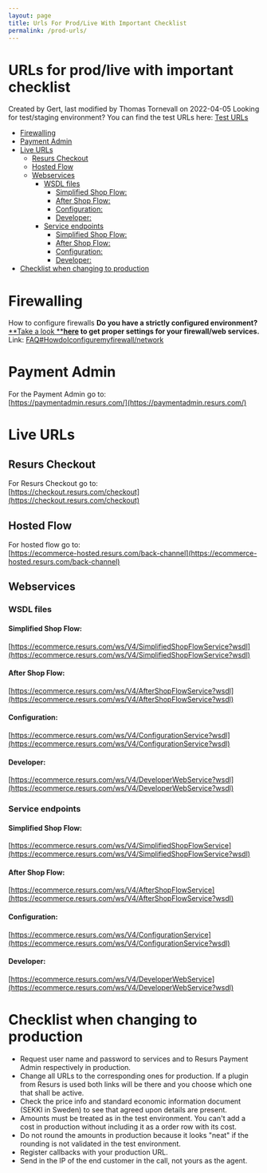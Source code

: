 ```yaml
---
layout: page
title: Urls For Prod/Live With Important Checklist
permalink: /prod-urls/
---
```


# URLs for prod/live with important checklist 
Created by Gert, last modified by Thomas Tornevall on 2022-04-05
Looking for test/staging environment?
You can find the test URLs here: [Test URLs](Test-URLs_2097164.html)
  
- [Firewalling](#URLsforprod/livewithimportantchecklist-Firewalling)
- [Payment Admin](#URLsforprod/livewithimportantchecklist-PaymentAdmin)
- [Live URLs](#URLsforprod/livewithimportantchecklist-LiveURLs)
  - [Resurs
    Checkout](#URLsforprod/livewithimportantchecklist-ResursCheckout)
  - [Hosted Flow](#URLsforprod/livewithimportantchecklist-HostedFlow)
  - [Webservices](#URLsforprod/livewithimportantchecklist-Webservices)
    - [WSDL files](#URLsforprod/livewithimportantchecklist-WSDLfiles)
      - [Simplified Shop
        Flow:](#URLsforprod/livewithimportantchecklist-SimplifiedShopFlow:)
      - [After Shop
        Flow:](#URLsforprod/livewithimportantchecklist-AfterShopFlow:)
      - [Configuration:](#URLsforprod/livewithimportantchecklist-Configuration:)
      - [Developer:](#URLsforprod/livewithimportantchecklist-Developer:)
    - [Service
      endpoints](#URLsforprod/livewithimportantchecklist-Serviceendpoints)
      - [Simplified Shop
        Flow:](#URLsforprod/livewithimportantchecklist-SimplifiedShopFlow:.1)
      - [After Shop
        Flow:](#URLsforprod/livewithimportantchecklist-AfterShopFlow:.1)
      - [Configuration:](#URLsforprod/livewithimportantchecklist-Configuration:.1)
      - [Developer:](#URLsforprod/livewithimportantchecklist-Developer:.1)
- [Checklist when changing to
  production](#URLsforprod/livewithimportantchecklist-Checklistwhenchangingtoproduction)
# Firewalling
How to configure firewalls
**Do you have a strictly configured environment?** [**Take a
look **](https://test.resurs.com/docs/display/ecom/FAQ#FAQ-HowdoIconfiguremyfirewall/network)**[here](FAQ_328016.html) to
get proper settings for your firewall/web services.**  
Link:
[FAQ#HowdoIconfiguremyfirewall/network](FAQ_328016.html#FAQ-HowdoIconfiguremyfirewall/network)
  
  
# Payment Admin
For the Payment Admin go to:   
[https://paymentadmin.resurs.com/](https://paymentadmin.resurs.com/)
# Live URLs
## Resurs Checkout
For Resurs Checkout go to:  
[https://checkout.resurs.com/checkout](https://checkout.resurs.com/checkout)
## Hosted Flow
For hosted flow go to:  
[https://ecommerce-hosted.resurs.com/back-channel](https://ecommerce-hosted.resurs.com/back-channel)
## Webservices
### WSDL files
#### Simplified Shop Flow:
[https://ecommerce.resurs.com/ws/V4/SimplifiedShopFlowService?wsdl](https://ecommerce.resurs.com/ws/V4/SimplifiedShopFlowService?wsdl)
#### After Shop Flow:
[https://ecommerce.resurs.com/ws/V4/AfterShopFlowService?wsdl](https://ecommerce.resurs.com/ws/V4/AfterShopFlowService?wsdl)
#### Configuration:
[https://ecommerce.resurs.com/ws/V4/ConfigurationService?wsdl](https://ecommerce.resurs.com/ws/V4/ConfigurationService?wsdl)
#### Developer:
[https://ecommerce.resurs.com/ws/V4/DeveloperWebService?wsdl](https://ecommerce.resurs.com/ws/V4/DeveloperWebService?wsdl)
### Service endpoints
#### Simplified Shop Flow:
[https://ecommerce.resurs.com/ws/V4/SimplifiedShopFlowService](https://ecommerce.resurs.com/ws/V4/SimplifiedShopFlowService?wsdl)
#### After Shop Flow:
[https://ecommerce.resurs.com/ws/V4/AfterShopFlowService](https://ecommerce.resurs.com/ws/V4/AfterShopFlowService?wsdl)
#### Configuration:
[https://ecommerce.resurs.com/ws/V4/ConfigurationService](https://ecommerce.resurs.com/ws/V4/ConfigurationService?wsdl)
#### Developer:
[https://ecommerce.resurs.com/ws/V4/DeveloperWebService](https://ecommerce.resurs.com/ws/V4/DeveloperWebService?wsdl)
# Checklist when changing to production
- Request user name and password to services and to Resurs Payment Admin
  respectively in production.
&nbsp;
- Change all URLs to the corresponding ones for production. If a plugin
  from Resurs is used both links will be there and you choose which one
  that shall be active.
&nbsp;
- Check the price info and standard economic information document (SEKKI
  in Sweden) to see that agreed upon details are present.
&nbsp;
- Amounts must be treated as in the test environment. You can't add a
  cost in production without including it as a order row with its cost.
&nbsp;
- Do not round the amounts in production because it looks "neat" if the
  rounding is not validated in the test environment.
&nbsp;
- Register callbacks with your production URL.
&nbsp;
- Send in the IP of the end customer in the call, not yours as the
  agent.
  
  
